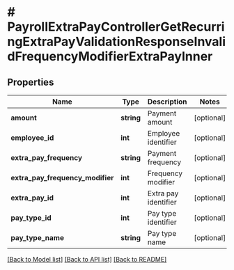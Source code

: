 # # PayrollExtraPayControllerGetRecurringExtraPayValidationResponseInvalidFrequencyModifierExtraPayInner

## Properties

Name | Type | Description | Notes
------------ | ------------- | ------------- | -------------
**amount** | **string** | Payment amount | [optional]
**employee_id** | **int** | Employee identifier | [optional]
**extra_pay_frequency** | **string** | Payment frequency | [optional]
**extra_pay_frequency_modifier** | **int** | Frequency modifier | [optional]
**extra_pay_id** | **int** | Extra pay identifier | [optional]
**pay_type_id** | **int** | Pay type identifier | [optional]
**pay_type_name** | **string** | Pay type name | [optional]

[[Back to Model list]](../../README.md#models) [[Back to API list]](../../README.md#endpoints) [[Back to README]](../../README.md)
